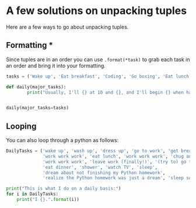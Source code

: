 # A few solutions on unpacking tuples
Here are a few ways to go about unpacking tuples.

## Formatting *
Since tuples are in an order you can use `.format(*task)` to grab each task in an order and bring it into your formatting.

```python
tasks = ('Wake up', 'Eat breakfast', 'Coding', 'Go boxing', 'Eat lunch',  'Go to class',  'Eat dinner', 'Watch TV series', 'Sleep')

def daily(major_tasks):
        print("Usually, I'll {} at 10 and {}, and I'll begin {} when having my breakfast. Then I'll leave home at 12 to {}, and after boxing I'll return home to {}. My class start at 3 so I'll leave at 2 to {}, and after the class I {} and {}. Usually, I {} at 2 am.".format(*major_tasks))


daily(major_tasks=tasks)
```

## Looping
You can also loop through a python as follows:
```python
DailyTasks = ('wake up', 'wash up', 'dress up', 'go to work', 'get breakfast', 'chug coffee',
              'work work work', 'eat lunch', 'work work work', 'chug another coffee',
              'work work work', 'leave work (finally!)', '(try to) go to the gym',
              'eat dinner', 'shower', 'watch TV', 'sleep',
              'dream about not finishing my Python homework',
              'realize the Python homework was just a dream', 'sleep soundly')

print("This is what I do on a daily basis:")
for i in DailyTasks:
    print("I {}.".format(i))
```
